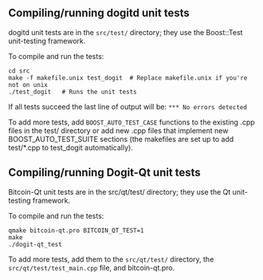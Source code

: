Compiling/running dogitd unit tests
------------------------------------

dogitd unit tests are in the `src/test/` directory; they
use the Boost::Test unit-testing framework.

To compile and run the tests:

	cd src
	make -f makefile.unix test_dogit  # Replace makefile.unix if you're not on unix
	./test_dogit   # Runs the unit tests

If all tests succeed the last line of output will be:
`*** No errors detected`

To add more tests, add `BOOST_AUTO_TEST_CASE` functions to the existing
.cpp files in the test/ directory or add new .cpp files that
implement new BOOST_AUTO_TEST_SUITE sections (the makefiles are
set up to add test/*.cpp to test_dogit automatically).


Compiling/running Dogit-Qt unit tests
---------------------------------------

Bitcoin-Qt unit tests are in the src/qt/test/ directory; they
use the Qt unit-testing framework.

To compile and run the tests:

	qmake bitcoin-qt.pro BITCOIN_QT_TEST=1
	make
	./dogit-qt_test

To add more tests, add them to the `src/qt/test/` directory,
the `src/qt/test/test_main.cpp` file, and bitcoin-qt.pro.
